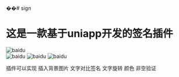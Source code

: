 ��# sign
# 这是一款基于uniapp开发的签名插件  
![baidu](https://img-cdn-aliyun.dcloud.net.cn/stream/plugin_screens/55f0fd60-f355-11ec-823f-43725cc243c6_1.png?1656031600)  
![baidu](https://img-cdn-aliyun.dcloud.net.cn/stream/plugin_screens/d4f2df50-f2d2-11ec-96b6-ab943409243c_4.png?1655978317)
![baidu](https://img-cdn-aliyun.dcloud.net.cn/stream/plugin_screens/d4f2df50-f2d2-11ec-96b6-ab943409243c_2.png?1655978303)
![baidu](https://img-cdn-aliyun.dcloud.net.cn/stream/plugin_screens/d4f2df50-f2d2-11ec-96b6-ab943409243c_0.png?1655978289)

插件可以实现 插入背景图片 文字对比签名 文字旋转 颜色  非空验证

